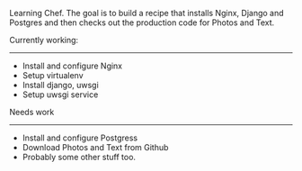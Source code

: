 Learning Chef. The goal is to build a recipe that installs Nginx, Django and Postgres and then checks out the production code for Photos and Text. 

Currently working:
__________________
* Install and configure Nginx
* Setup virtualenv
* Install django, uwsgi
* Setup uwsgi service


Needs work
__________
* Install and configure Postgress
* Download Photos and Text from Github
* Probably some other stuff too.
